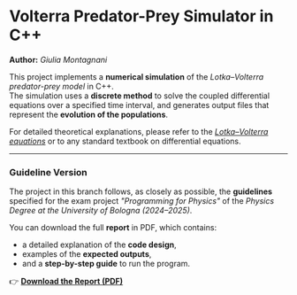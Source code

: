 # Volterra Predator-Prey Simulator in C++
**Author:** *Giulia Montagnani*  

This project implements a **numerical simulation** of the *Lotka–Volterra predator-prey model* in C++.  
The simulation uses a **discrete method** to solve the coupled differential equations over a specified time interval, and generates output files that represent the **evolution of the populations**.

For detailed theoretical explanations, please refer to the [*Lotka–Volterra equations*](https://en.wikipedia.org/wiki/Lotka%E2%80%93Volterra_equations) or to any standard textbook on differential equations.

---

### Guideline Version
The project in this branch follows, as closely as possible, the **guidelines** specified for the exam project *"Programming for Physics"* of the *Physics Degree at the University of Bologna (2024–2025)*.  

You can download the full **report** in PDF, which contains:  
- a detailed explanation of the **code design**,  
- examples of the **expected outputs**,  
- and a **step-by-step guide** to run the program.  

👉 [**Download the Report (PDF)**](./docs/rel_volterra.pdf)
